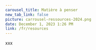 ```yaml
---
carousel_title: Matière à penser
new_tab_link: false
picture: carrousel-ressources-2024.png
date: December 1, 2023 1:26 PM
link: /fr/resources
---
```

xxx